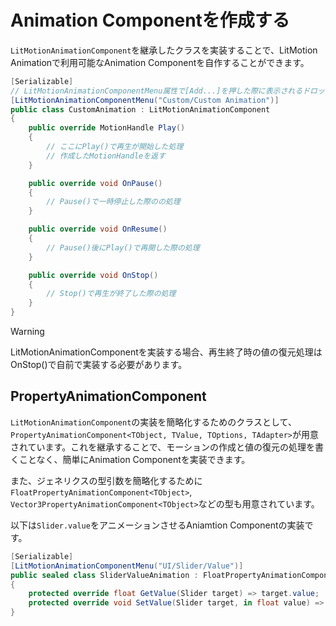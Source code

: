 # Animation Componentを作成する

`LitMotionAnimationComponent`を継承したクラスを実装することで、LitMotion Animationで利用可能なAnimation Componentを自作することができます。

```cs
[Serializable]
// LitMotionAnimationComponentMenu属性で[Add...]を押した際に表示されるドロップダウンのメニュー名を指定できる
[LitMotionAnimationComponentMenu("Custom/Custom Animation")]
public class CustomAnimation : LitMotionAnimationComponent
{
    public override MotionHandle Play()
    {
        // ここにPlay()で再生が開始した処理
        // 作成したMotionHandleを返す
    }

    public override void OnPause()
    {
        // Pause()で一時停止した際のの処理
    }

    public override void OnResume()
    {
        // Pause()後にPlay()で再開した際の処理
    }

    public override void OnStop()
    {
        // Stop()で再生が終了した際の処理
    }
}
```

> [!WARNING]
> LitMotionAnimationComponentを実装する場合、再生終了時の値の復元処理はOnStop()で自前で実装する必要があります。

## PropertyAnimationComponent

`LitMotionAnimationComponent`の実装を簡略化するためのクラスとして、`PropertyAnimationComponent<TObject, TValue, TOptions, TAdapter>`が用意されています。これを継承することで、モーションの作成と値の復元の処理を書くことなく、簡単にAnimation Componentを実装できます。

また、ジェネリクスの型引数を簡略化するために`FloatPropertyAnimationComponent<TObject>`, `Vector3PropertyAnimationComponent<TObject>`などの型も用意されています。

以下は`Slider.value`をアニメーションさせるAniamtion Componentの実装です。

```cs
[Serializable]
[LitMotionAnimationComponentMenu("UI/Slider/Value")]
public sealed class SliderValueAnimation : FloatPropertyAnimationComponent<Slider>
{
    protected override float GetValue(Slider target) => target.value;
    protected override void SetValue(Slider target, in float value) => target.value = value;
}
```